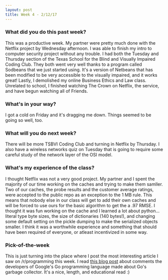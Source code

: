 ```yaml
---
layout: post
title: Week 4 - 2/12/17
---
```


### What did you do this past week?
This was a productive week. My partner were pretty much done with the 
Netflix project by Wednesday afternoon. I was able to finish my intro 
to computer security project without any trouble. I had both the 
Tuesday and Thursday section of the Texas School for the Blind and Visually
Impaired Coding Club. They both went very well thanks to a program 
called Sodbeans that we just started using. It's a version of Netbeans 
that has been modified to be very accessible to the visually impaired, 
and it works great! Lastly, I demolished my online Business Ethics 
and Law class. Unrelated to school, I finished watching The Crown on 
Netflix, the service, and have begun watching all of Friends.

### What's in your way?
I got a cold on Friday and it's dragging me down. Things seemed to be going
so well, too. 

### What will you do next week?
There will be more TSBVI Coding Club and turning in Netflix by Thursday. 
I also have a wireless networks quiz on Tuesday that is going to require 
some careful study of the network layer of the OSI model.

### What's my experience of the class?
I thought Netflix was not a very good project. My partner and I spent the 
majority of our time working on the caches and trying to make them samller.
Two of our caches, the probe results and the customer average ratings, were 
accepted to the public repo as an exception to the 1 MB rule. This means that 
nobody else in our class will get to add their own caches and will be forced 
to use ours for the basic algorithm to get the a .97 RMSE. I thought it was fun 
working on the cache and I learned a lot about python... literal type byte sizes,
the size of dictionaries (140 bytes!), and changing some default setting on the 
pickle dumping to make the serialized objects smaller. I think it was a 
worthwhile experience and something that should have been required of 
everyone, or atleast incentivized in some way.

### Pick-of-the-week
This is just turning into the place where I post the most interesting 
article I saw on /r/programming this week. I read [this blog post](https://blog.plan99.net/modern-garbage-collection-911ef4f8bd8e#.gl7vrljsx)
about comments the developers of Google's Go programming language made 
about Go's garbage collector. It's a nice, length, and educational read :)